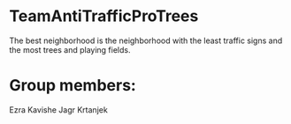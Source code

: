 # TeamAntiTrafficProTrees
The best neighborhood is the neighborhood with the least traffic signs and the most trees and playing fields. 

# Group members: 
Ezra Kavishe
Jagr Krtanjek